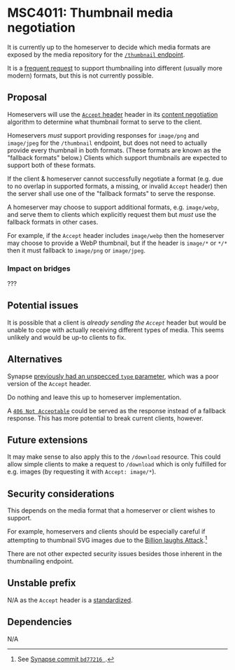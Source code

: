 # MSC4011: Thumbnail media negotiation

It is currently up to the homeserver to decide which media formats are exposed
by the media repository for the [`/thumbnail` endpoint](https://spec.matrix.org/v1.6/client-server-api/#get_matrixmediav3thumbnailservernamemediaid).

It is a [frequent request](https://github.com/matrix-org/matrix-spec/issues/453)
to support thumbnailing into different (usually more modern) formats, but this
is not currently possible.

## Proposal

Homeservers will use the [`Accept` header](https://developer.mozilla.org/en-US/docs/Web/HTTP/Headers/Accept)
header in its [content negotiation](https://developer.mozilla.org/en-US/docs/Web/HTTP/Content_negotiation#server-driven_content_negotiation)
algorithm to determine what thumbnail format to serve to the client.

Homeservers *must* support providing responses for `image/png` and `image/jpeg`
for the `/thumbnail` endpoint, but does not need to actually provide every thumbnail
in both formats. (These formats are known as the "fallback formats" below.) Clients
which support thumbnails are expected to support both of these formats.

If the client & homeserver cannot successfully negotiate a format (e.g. due to no
overlap in supported formats, a missing, or invalid `Accept` header) then the
server shall use one of the "fallback formats" to serve the response.

A homeserver may choose to support additional formats, e.g. `image/webp`, and
serve them to clients which explicitly request them but *must* use the fallback
formats in other cases.

For example, if the `Accept` header includes `image/webp` then the homeserver
may choose to provide a WebP thumbnail, but if the header is `image/*` or `*/*`
then it must fallback to `image/png` or `image/jpeg`.

### Impact on bridges

???

## Potential issues

It is possible that a client is *already sending the `Accept`* header but would
be unable to cope with actually receiving different types of media. This seems
unlikely and would be up-to clients to fix.

## Alternatives

Synapse [previously had an unspecced `type` parameter](https://github.com/matrix-org/synapse/issues/14913),
which was a poor version of the `Accept` header.

Do nothing and leave this up to homeserver implementation.

A [`406 Not Acceptable`](https://developer.mozilla.org/en-US/docs/Web/HTTP/Status/406)
could be served as the response instead of a fallback response. This has more
potential to break current clients, however.

## Future extensions

It may make sense to also apply this to the `/download` resource. This could
allow simple clients to make a request to `/download` which is only fulfilled
for e.g. images (by requesting it with `Accept: image/*`).

## Security considerations

This depends on the media format that a homeserver or client wishes to support.

For example, homeservers and clients should be especially careful if attempting
to thumbnail SVG images due to the [Billion laughs Attack](https://en.wikipedia.org/wiki/Billion_laughs_attack).[^1]

There are not other expected security issues besides those inherent in the
thumbnailing endpoint.

## Unstable prefix

N/A as the `Accept` header is a [standardized](https://developer.mozilla.org/en-US/docs/Web/HTTP/Headers/Accept).

## Dependencies

N/A

[^1]: See [Synapse commit `bd77216 `](https://github.com/matrix-org/synapse/commit/bd77216d06518ace2ec6213aa0ac0c834e923456).
